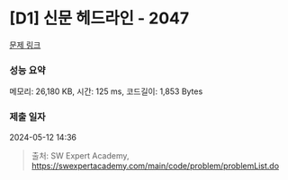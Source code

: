 # [D1] 신문 헤드라인 - 2047 

[문제 링크](https://swexpertacademy.com/main/code/problem/problemDetail.do?contestProbId=AV5QKsLaAy0DFAUq) 

### 성능 요약

메모리: 26,180 KB, 시간: 125 ms, 코드길이: 1,853 Bytes

### 제출 일자

2024-05-12 14:36



> 출처: SW Expert Academy, https://swexpertacademy.com/main/code/problem/problemList.do